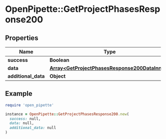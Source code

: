 # OpenPipette::GetProjectPhasesResponse200

## Properties

| Name | Type | Description | Notes |
| ---- | ---- | ----------- | ----- |
| **success** | **Boolean** |  | [optional] |
| **data** | [**Array&lt;GetProjectPhasesResponse200DataInner&gt;**](GetProjectPhasesResponse200DataInner.md) |  | [optional] |
| **additional_data** | **Object** |  | [optional] |

## Example

```ruby
require 'open_pipette'

instance = OpenPipette::GetProjectPhasesResponse200.new(
  success: null,
  data: null,
  additional_data: null
)
```

